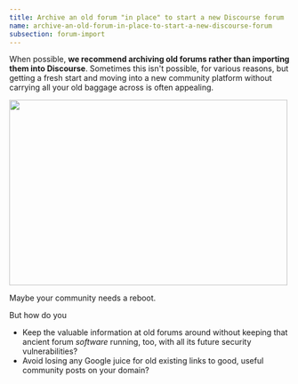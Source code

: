 ```yaml
---
title: Archive an old forum "in place" to start a new Discourse forum
name: archive-an-old-forum-in-place-to-start-a-new-discourse-forum
subsection: forum-import
---
```


When possible, **we recommend archiving old forums rather than importing them into Discourse**. Sometimes this isn't possible, for various reasons, but getting a fresh start and moving into a new community platform without carrying all your old baggage across is often appealing.

<img src="/uploads/default/3622/10362cd6ce4d8803.jpg" width="500" height="334">

Maybe your community needs a reboot.

But how do you

- Keep the valuable information at old forums around without keeping that ancient forum *software* running, too, with all its future security vulnerabilities?
- Avoid losing any Google juice for old existing links to good, useful community posts on your domain?
